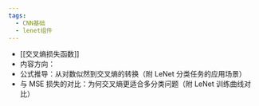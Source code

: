 ```yaml
---
tags:
  - CNN基础
  - lenet组件
---
```

- [[交叉熵损失函数]]
- 内容方向：
- 公式推导：从对数似然到交叉熵的转换（附 LeNet 分类任务的应用场景）
- 与 MSE 损失的对比：为何交叉熵更适合多分类问题（附 LeNet 训练曲线对比）